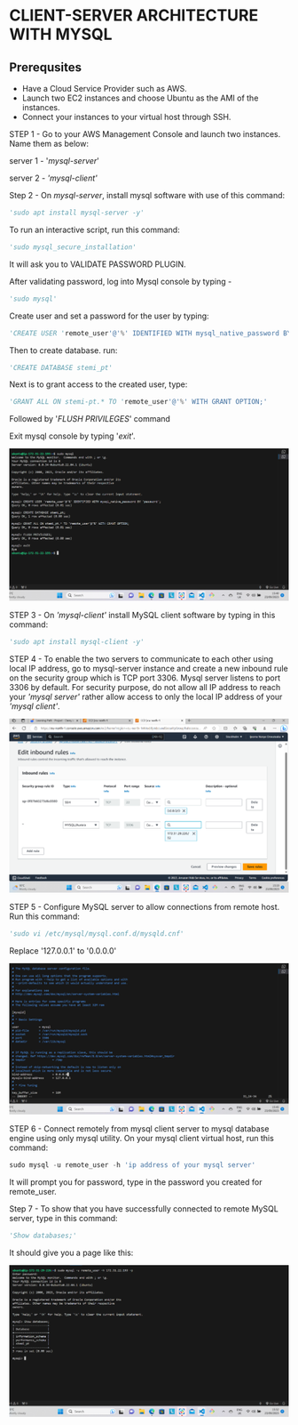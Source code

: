 # CLIENT-SERVER ARCHITECTURE WITH MYSQL

## Prerequsites
- Have a Cloud Service Provider such as AWS.
- Launch two EC2 instances and choose Ubuntu as the AMI of the instances.
- Connect your instances to your virtual host through SSH.

STEP 1 - Go to your AWS Management Console and launch two instances. Name them as below:

server 1 - '*mysql-server*'

server 2 - *'mysql-client'*

Step 2 - On *mysql-server*, install mysql software with use of this command:

```python
'sudo apt install mysql-server -y'
```

To run an interactive script, run this command:

```python
'sudo mysql_secure_installation'
```

It will ask you to VALIDATE PASSWORD PLUGIN.

After validating password, log into Mysql console by typing -

```python
'sudo mysql'
```

Create user and set a password for the user by typing:

```python
'CREATE USER 'remote_user'@'%' IDENTIFIED WITH mysql_native_password BY 'your chosen password''
```

Then to create database. run:

```python
'CREATE DATABASE stemi_pt'
```

Next is to grant access to the created user, type:

```python
'GRANT ALL ON stemi-pt.* TO 'remote_user'@'%' WITH GRANT OPTION;'
```
Followed by '*FLUSH PRIVILEGES*' command

Exit mysql console by typing '*exit*'.

![Alt text](mysqlsu.png)

STEP 3 - On *'mysql-client'* install MySQL client software by typing in this command:

```python
'sudo apt install mysql-client -y'
```

STEP 4 - To enable the two servers to communicate to each other using local IP address, go to mysql-server instance and create a new inbound rule on the security group which is TCP port 3306. Mysql server listens to port 3306 by default. For security purpose, do not allow all IP address to reach your *'mysql server'* rather allow access to only the local IP address of your *'mysql client'*.

![Alt text](ec2.png)

STEP 5 - Configure MySQL server to allow connections from remote host. Run this command:

```python
'sudo vi /etc/mysql/mysql.conf.d/mysqld.cnf' 
```
Replace '127.0.0.1' to '0.0.0.0'

![Alt text](conf.png)

STEP 6 - Connect remotely from mysql client server to mysql database engine using only mysql utility. On your mysql client virtual host, run this command:


```python
sudo mysql -u remote_user -h 'ip address of your mysql server'
```

It will prompt you for password, type in the password you created for remote_user.

Step 7 - To show that you have successfully connected to remote MySQL server, type in this command:

```python
'Show databases;'
```
It should give you a page like this:

![Alt text](datapg.png)